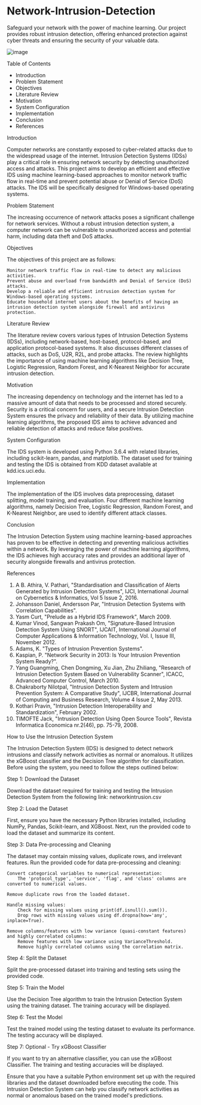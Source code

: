 # Network-Intrusion-Detection
Safeguard your network with the power of machine learning. Our project provides robust intrusion detection, offering enhanced protection against cyber threats and ensuring the security of your valuable data.


![image](https://github.com/VeeraRakesh/Network-Intrusion-Detection/assets/140306191/49221d36-ede9-43f1-ab73-3db0ac66a82a)



Table of Contents

   - Introduction
   - Problem Statement
   - Objectives
   - Literature Review
   - Motivation
   - System Configuration
   - Implementation
   - Conclusion
   - References

Introduction

Computer networks are constantly exposed to cyber-related attacks due to the widespread usage of the internet. Intrusion Detection Systems (IDSs) play a critical role in ensuring network security by detecting unauthorized access and attacks. This project aims to develop an efficient and effective IDS using machine learning-based approaches to monitor network traffic flow in real-time and prevent potential abuse or Denial of Service (DoS) attacks. The IDS will be specifically designed for Windows-based operating systems.

Problem Statement

The increasing occurrence of network attacks poses a significant challenge for network services. Without a robust intrusion detection system, a computer network can be vulnerable to unauthorized access and potential harm, including data theft and DoS attacks.

Objectives

The objectives of this project are as follows:

    Monitor network traffic flow in real-time to detect any malicious activities.
    Prevent abuse and overload from bandwidth and Denial of Service (DoS) attacks.
    Develop a reliable and efficient intrusion detection system for Windows-based operating systems.
    Educate household internet users about the benefits of having an intrusion detection system alongside firewall and antivirus protection.

Literature Review

The literature review covers various types of Intrusion Detection Systems (IDSs), including network-based, host-based, protocol-based, and application protocol-based systems. It also discusses different classes of attacks, such as DoS, U2R, R2L, and probe attacks. The review highlights the importance of using machine learning algorithms like Decision Tree, Logistic Regression, Random Forest, and K-Nearest Neighbor for accurate intrusion detection.

Motivation

The increasing dependency on technology and the internet has led to a massive amount of data that needs to be processed and stored securely. Security is a critical concern for users, and a secure Intrusion Detection System ensures the privacy and reliability of their data. By utilizing machine learning algorithms, the proposed IDS aims to achieve advanced and reliable detection of attacks and reduce false positives.

System Configuration

The IDS system is developed using Python 3.6.4 with related libraries, including scikit-learn, pandas, and matplotlib. The dataset used for training and testing the IDS is obtained from KDD dataset available at kdd.ics.uci.edu.

Implementation

The implementation of the IDS involves data preprocessing, dataset splitting, model training, and evaluation. Four different machine learning algorithms, namely Decision Tree, Logistic Regression, Random Forest, and K-Nearest Neighbor, are used to identify different attack classes.

Conclusion

The Intrusion Detection System using machine learning-based approaches has proven to be effective in detecting and preventing malicious activities within a network. By leveraging the power of machine learning algorithms, the IDS achieves high accuracy rates and provides an additional layer of security alongside firewalls and antivirus protection.

References

1. A B. Athira, V. Pathari, "Standardisation and Classification of Alerts Generated by Intrusion Detection Systems", IJCI, International Journal on Cybernetics & Informatics, Vol 5 Issue 2, 2016.
2. Johansson Daniel, Andersson Par, "Intrusion Detection Systems with Correlation Capabilities".
3. Yasm Curt, "Prelude as a Hybrid IDS Framework", March 2009.
4. Kumar Vinod, Sangwan Prakash Om, "Signature-Based Intrusion Detection System Using SNORT", IJCAIT, International Journal of Computer Applications & Information Technology, Vol. I, Issue III, November 2012.
5. Adams, K. "Types of Intrusion Prevention Systems".
6. Kaspian, P. "Network Security in 2013: Is Your Intrusion Prevention System Ready?".
7. Yang Guangming, Chen Dongming, Xu Jian, Zhu Zhiliang, "Research of Intrusion Detection System Based on Vulnerability Scanner", ICACC, Advanced Computer Control, March 2010.
8. Chakraborty Nilotpal, "Intrusion Detection System and Intrusion Prevention System: A Comparative Study", IJCBR, International Journal of Computing and Business Research, Volume 4 Issue 2, May 2013.
9. Kothari Pravin, "Intrusion Detection Interoperability and Standardization", February 2002.
10. TIMOFTE Jack, "Intrusion Detection Using Open Source Tools", Revista Informatica Economica nr.2(46), pp. 75-79, 2008.




How to Use the Intrusion Detection System

The Intrusion Detection System (IDS) is designed to detect network intrusions and classify network activities as normal or anomalous. It utilizes the xGBoost classifier and the Decision Tree algorithm for classification. Before using the system, you need to follow the steps outlined below:

Step 1: Download the Dataset

Download the dataset required for training and testing the Intrusion Detection System from the following link: networkintrusion.csv

Step 2: Load the Dataset

First, ensure you have the necessary Python libraries installed, including NumPy, Pandas, Scikit-learn, and XGBoost. Next, run the provided code to load the dataset and summarize its content.

Step 3: Data Pre-processing and Cleaning

The dataset may contain missing values, duplicate rows, and irrelevant features. Run the provided code for data pre-processing and cleaning:

    Convert categorical variables to numerical representation:
        The 'protocol_type', 'service', 'flag', and 'class' columns are converted to numerical values.

    Remove duplicate rows from the loaded dataset.

    Handle missing values:
        Check for missing values using print(df.isnull().sum()).
        Drop rows with missing values using df.dropna(how='any', inplace=True).

    Remove columns/features with low variance (quasi-constant features) and highly correlated columns:
        Remove features with low variance using VarianceThreshold.
        Remove highly correlated columns using the correlation matrix.

Step 4: Split the Dataset

Split the pre-processed dataset into training and testing sets using the provided code.

Step 5: Train the Model

Use the Decision Tree algorithm to train the Intrusion Detection System using the training dataset. The training accuracy will be displayed.

Step 6: Test the Model

Test the trained model using the testing dataset to evaluate its performance. The testing accuracy will be displayed.

Step 7: Optional - Try xGBoost Classifier

If you want to try an alternative classifier, you can use the xGBoost Classifier. The training and testing accuracies will be displayed.

Ensure that you have a suitable Python environment set up with the required libraries and the dataset downloaded before executing the code. This Intrusion Detection System can help you classify network activities as normal or anomalous based on the trained model's predictions.

